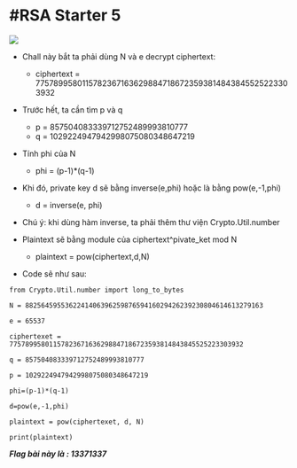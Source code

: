 # **#RSA Starter 5**

![](https://i.imgur.com/ZG3bRSY.png)

-   Chall này bắt ta phải dùng N và e decrypt ciphertext:

    +   ciphertext = 77578995801157823671636298847186723593814843845525223303932

-   Trước hết, ta cần tìm p và q

    +   p = 857504083339712752489993810777
    +   q = 1029224947942998075080348647219

-   Tính phi của N

    +   phi = (p-1)*(q-1)

-   Khi đó, private key d sẽ bằng inverse(e,phi) hoặc là bằng pow(e,-1,phi)

    +   d = inverse(e, phi)


-   Chú ý: khi dùng hàm inverse, ta phải thêm thư viện Crypto.Util.number

-   Plaintext sẽ bằng module của ciphertext^pivate_ket mod N

    +   plaintext = pow(ciphertext,d,N)

-   Code sẽ như sau:
```
from Crypto.Util.number import long_to_bytes

N = 882564595536224140639625987659416029426239230804614613279163

e = 65537

ciphertexet = 77578995801157823671636298847186723593814843845525223303932

q = 857504083339712752489993810777

p = 1029224947942998075080348647219

phi=(p-1)*(q-1)

d=pow(e,-1,phi)

plaintext = pow(ciphertexet, d, N)

print(plaintext)
```

***Flag bài này là : 13371337***
